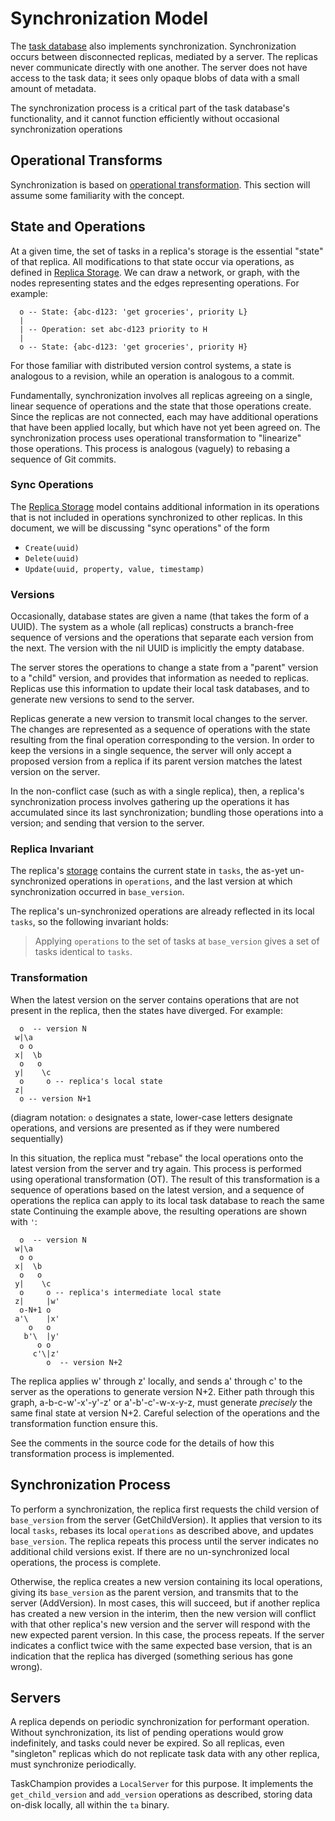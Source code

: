 # Synchronization Model

The [task database](./taskdb.md) also implements synchronization.
Synchronization occurs between disconnected replicas, mediated by a server.
The replicas never communicate directly with one another.
The server does not have access to the task data; it sees only opaque blobs of data with a small amount of metadata.

The synchronization process is a critical part of the task database's functionality, and it cannot function efficiently without occasional synchronization operations

## Operational Transforms

Synchronization is based on [operational transformation](https://en.wikipedia.org/wiki/Operational_transformation).
This section will assume some familiarity with the concept.

## State and Operations

At a given time, the set of tasks in a replica's storage is the essential "state" of that replica.
All modifications to that state occur via operations, as defined in [Replica Storage](./storage.md).
We can draw a network, or graph, with the nodes representing states and the edges representing operations.
For example:

```text
  o -- State: {abc-d123: 'get groceries', priority L}
  |
  | -- Operation: set abc-d123 priority to H
  |
  o -- State: {abc-d123: 'get groceries', priority H}
```

For those familiar with distributed version control systems, a state is analogous to a revision, while an operation is analogous to a commit.

Fundamentally, synchronization involves all replicas agreeing on a single, linear sequence of operations and the state that those operations create.
Since the replicas are not connected, each may have additional operations that have been applied locally, but which have not yet been agreed on.
The synchronization process uses operational transformation to "linearize" those operations.
This process is analogous (vaguely) to rebasing a sequence of Git commits.

### Sync Operations

The [Replica Storage](./storage.md) model contains additional information in its operations that is not included in operations synchronized to other replicas.
In this document, we will be discussing "sync operations" of the form

 * `Create(uuid)`
 * `Delete(uuid)`
 * `Update(uuid, property, value, timestamp)`


### Versions

Occasionally, database states are given a name (that takes the form of a UUID).
The system as a whole (all replicas) constructs a branch-free sequence of versions and the operations that separate each version from the next.
The version with the nil UUID is implicitly the empty database.

The server stores the operations to change a state from a "parent" version to a "child" version, and provides that information as needed to replicas.
Replicas use this information to update their local task databases, and to generate new versions to send to the server.

Replicas generate a new version to transmit local changes to the server.
The changes are represented as a sequence of operations with the state resulting from the final operation corresponding to the version.
In order to keep the versions in a single sequence, the server will only accept a proposed version from a replica if its parent version matches the latest version on the server.

In the non-conflict case (such as with a single replica), then, a replica's synchronization process involves gathering up the operations it has accumulated since its last synchronization; bundling those operations into a version; and sending that version to the server.

### Replica Invariant

The replica's [storage](./storage.md) contains the current state in `tasks`, the as-yet un-synchronized operations in `operations`, and the last version at which synchronization occurred in `base_version`.

The replica's un-synchronized operations are already reflected in its local `tasks`, so the following invariant holds:

> Applying `operations` to the set of tasks at `base_version` gives a set of tasks identical
> to `tasks`.

### Transformation

When the latest version on the server contains operations that are not present in the replica, then the states have diverged.
For example:

```text
  o  -- version N
 w|\a
  o o
 x|  \b
  o   o
 y|    \c
  o     o -- replica's local state
 z|
  o -- version N+1
```

(diagram notation: `o` designates a state, lower-case letters designate operations, and versions are presented as if they were numbered sequentially)

In this situation, the replica must "rebase" the local operations onto the latest version from the server and try again.
This process is performed using operational transformation (OT).
The result of this transformation is a sequence of operations based on the latest version, and a sequence of operations the replica can apply to its local task database to reach the same state
Continuing the example above, the resulting operations are shown with `'`:

```text
  o  -- version N
 w|\a
  o o
 x|  \b
  o   o
 y|    \c
  o     o -- replica's intermediate local state
 z|     |w'
  o-N+1 o
 a'\    |x'
    o   o
   b'\  |y'
      o o
     c'\|z'
        o  -- version N+2
```

The replica applies w' through z' locally, and sends a' through c' to the server as the operations to generate version N+2.
Either path through this graph, a-b-c-w'-x'-y'-z' or a'-b'-c'-w-x-y-z, must generate *precisely* the same final state at version N+2.
Careful selection of the operations and the transformation function ensure this.

See the comments in the source code for the details of how this transformation process is implemented.

## Synchronization Process

To perform a synchronization, the replica first requests the child version of `base_version` from the server (GetChildVersion).
It applies that version to its local `tasks`, rebases its local `operations` as described above, and updates `base_version`.
The replica repeats this process until the server indicates no additional child versions exist.
If there are no un-synchronized local operations, the process is complete.

Otherwise, the replica creates a new version containing its local operations, giving its `base_version` as the parent version, and transmits that to the server (AddVersion).
In most cases, this will succeed, but if another replica has created a new version in the interim, then the new version will conflict with that other replica's new version and the server will respond with the new expected parent version.
In this case, the process repeats.
If the server indicates a conflict twice with the same expected base version, that is an indication that the replica has diverged (something serious has gone wrong).

## Servers

A replica depends on periodic synchronization for performant operation.
Without synchronization, its list of pending operations would grow indefinitely, and tasks could never be expired.
So all replicas, even "singleton" replicas which do not replicate task data with any other replica, must synchronize periodically.

TaskChampion provides a `LocalServer` for this purpose.
It implements the `get_child_version` and `add_version` operations as described, storing data on-disk locally, all within the `ta` binary.
